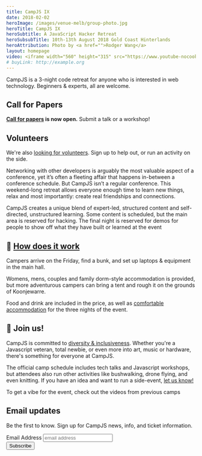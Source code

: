 ```yaml
---
title: CampJS IX
date: 2018-02-02
heroImage: /images/venue-melb/group-photo.jpg
heroTitle: CampJS IX
heroSubtitle: A JavaScript Hacker Retreat
heroSubsubTitle: 10th-13th August 2018 Gold Coast Hinterlands
heroAttribution: Photo by <a href="">Rodger Wang</a>
layout: homepage
video: <iframe width="560" height="315" src="https://www.youtube-nocookie.com/embed/4n3UMWHQE-o?rel=0" frameborder="0" allow="autoplay; encrypted-media" allowfullscreen></iframe>
# buyLink: http://example.org
---
```

<p class="lead">CampJS is a 3-night code retreat for anyone who is interested in web technology. Beginners &amp; experts, all are welcome.</p>

<div class="card mb-3 bg-light">
<div class="card-body">
<div class="row">
  <div class="col-md-6">
    <h2>Call for Papers</h2>
    <p><strong><a href="/call-for-papers">Call for papers</a> is now open.</strong> Submit a talk or a workshop!</p>
  </div>
  <div class="col-md-6">
    <h2>Volunteers</h2>
    <p>We're also <a href="/organisers">looking for volunteers</a>.</strong> Sign up to help out, or run an activity on the side.</p>
  </div>
</div>
</div>
</div>

Networking with other developers is arguably the most valuable aspect of a conference, yet it’s often a fleeting affair that happens in-between a conference schedule. But CampJS isn’t a regular conference. This weekend-long retreat allows everyone enough time to learn new things, relax and most importantly: create real friendships and connections.

CampJS creates a unique blend of expert-led, structured content and self-directed, unstructured learning. Some content is scheduled, but the main area is reserved for hacking. The final night is reserved for demos for people to show off what they have built or learned at the event

<h2>🤔 <a href="/the-camp/">How does it work</a></h2>

Campers arrive on the Friday, find a bunk, and set up laptops & equipment in the main hall.

Womens, mens, couples and family dorm-style accommodation is provided, but more adventurous campers can bring a tent and rough it on the grounds of Koonjewarre.

Food and drink are included in the price, as well as <a href='/the-camp/accommodation'>comfortable accommodation</a> for the three nights of the event.

## 🙋 Join us!
CampJS is committed to <a href="/diversity-inclusiveness">diversity &amp; inclusiveness</a>. Whether you're a Javascript veteran, total newbie, or even more into art, music or hardware, there's something for everyone at CampJS.

The official camp schedule includes tech talks and Javascript workshops, but attendees also run other activities like bushwalking, drone flying, and even knitting. If you have an idea and want to run a side-event, <a href="/organisers">let us know!</a>

To get a vibe for the event, check out the videos from previous camps

<div class="card mb-3 bg-light">
<div class="card-body">
<h2>Email updates</h2>
<p>Be the first to know. Sign up for CampJS news, info, and ticket information.</p>
<!-- Begin MailChimp Signup Form -->
<form action="https://campjs.us17.list-manage.com/subscribe/post?u=9e86f175da4d21a075d7c3e68&amp;id=da991fb395" method="post" id="mc-embedded-subscribe-form" name="mc-embedded-subscribe-form" class="form-inline" target="_blank" novalidate>
	<label for="mce-EMAIL" class="sr-only">Email Address</label>
	<input type="email" value="" name="EMAIL" class="required email mr-2" id="mce-EMAIL" placeholder="email address">
		<div class="response" id="mce-error-response" style="display:none"></div>
		<div class="response" id="mce-success-response" style="display:none"></div>
    <div style="position: absolute; left: -5000px;" aria-hidden="true"><input type="text" name="b_9e86f175da4d21a075d7c3e68_da991fb395" tabindex="-1" value=""></div>
    <div class="clear"><input type="submit" value="Subscribe" name="subscribe" id="mc-embedded-subscribe" class="button"></div>
    </div>
</form>

</div>
</div>
